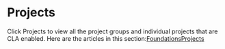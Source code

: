 # Projects

Click Projects to view all the project groups and individual projects that are CLA enabled. Here are the articles in this section:[Foundations](foundations/)[Projects](projects/)

